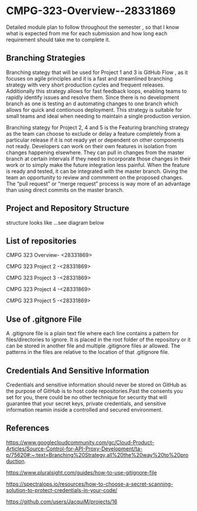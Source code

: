 # CMPG-323-Overview--28331869
Detailed module plan to follow throughout the semester , so that I know what is expected from me for each submission and how long each requirement should take me to complete it.

## Branching Strategies

Branching stategy that will be used for Project 1 and 3 is GitHub Flow , as it focuses on agile principles and it is a fast and streamlined branching strategy with very short production cycles and frequent releases. Additionally this strategy allows for fast feedback loops, enabling teams to rapidly identify issues and resolve them. Since there is no development branch as one is testing an d automating changes to one branch which allows for quick and contionuos deployment. This strategy is suitable for small teams and ideal when needing to maintain a single production version.


Branching stategy for Project 2, 4 and 5 is the Featuring branching strategy as the team can choose to exclude or delay a feature completely from a particular release if it is not ready yet or dependent on other components not ready. Developers can work on their own features in isolation from changes happening elsewhere. They can pull in changes from the master branch at certain intervals if they need to incorporate those changes in their work or to simply make the future integration less painful. When the feature is ready and tested, it can be integrated with the master branch. Giving the team an opportunity to review and commment on the proposed changes.  The “pull request” or “merge request” process is way more of an advantage than using direct commits on the master branch.


## Project and Repository Structure
structure looks like  ...see diagram below


## List of repositories

 CMPG 323 Overview- <28331869>
 
 
 CMPG 323 Project 2 -<28331869>
 
 
 CMPG 323 Project 3 -<28331869>
 
 
 CMPG 323 Project 4 -<28331869>
 
 
 CMPG 323 Project 5 -<28331869>


## Use of .gitgnore File

A .gitignore file is a plain text file where each line contains a pattern for files/directories to ignore. It is placed in the root folder of the repository or it can be stored in another file and multiple .gitignore files ar allowed. The patterns in the files are relative to the location of that .gitignore file.

## Credentials And Sensitive Information

 Credentials and sensitive information should never be stored on GitHub as the purpose of GitHub is to host code repositories.Past the consents you set for you, there could be no other technique for security that will guarantee that your secret keys, private credentials, and sensitive information reamin inside a controlled and secured environment.

## References
https://www.googlecloudcommunity.com/gc/Cloud-Product-Articles/Source-Control-for-API-Proxy-Development/ta-p/75620#:~:text=Branching%20Strategy,all%20the%20way%20to%20production.


https://www.pluralsight.com/guides/how-to-use-gitignore-file


https://spectralops.io/resources/how-to-choose-a-secret-scanning-solution-to-protect-credentials-in-your-code/

https://github.com/users/JacquiM/projects/16
